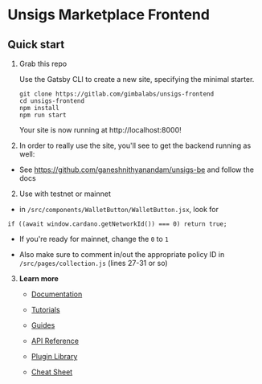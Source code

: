 #  Unsigs Marketplace Frontend

## Quick start

1. Grab this repo

    Use the Gatsby CLI to create a new site, specifying the minimal starter.

    ```shell
    git clone https://gitlab.com/gimbalabs/unsigs-frontend
    cd unsigs-frontend
    npm install
    npm run start
    ```
    Your site is now running at http://localhost:8000!

2. In order to really use the site, you'll see to get the backend running as well:

  - See https://github.com/ganeshnithyanandam/unsigs-be and follow the docs

2. Use with testnet or mainnet
  - in `/src/components/WalletButton/WalletButton.jsx`, look for
  
  ```
  if ((await window.cardano.getNetworkId()) === 0) return true;
  ```
  - If you're ready for mainnet, change the `0` to `1`

  - Also make sure to comment in/out the appropriate policy ID in `/src/pages/collection.js` (lines 27-31 or so)

3.  **Learn more**

    - [Documentation](https://www.gatsbyjs.com/docs/?utm_source=starter&utm_medium=readme&utm_campaign=minimal-starter)

    - [Tutorials](https://www.gatsbyjs.com/tutorial/?utm_source=starter&utm_medium=readme&utm_campaign=minimal-starter)

    - [Guides](https://www.gatsbyjs.com/tutorial/?utm_source=starter&utm_medium=readme&utm_campaign=minimal-starter)

    - [API Reference](https://www.gatsbyjs.com/docs/api-reference/?utm_source=starter&utm_medium=readme&utm_campaign=minimal-starter)

    - [Plugin Library](https://www.gatsbyjs.com/plugins?utm_source=starter&utm_medium=readme&utm_campaign=minimal-starter)

    - [Cheat Sheet](https://www.gatsbyjs.com/docs/cheat-sheet/?utm_source=starter&utm_medium=readme&utm_campaign=minimal-starter)

